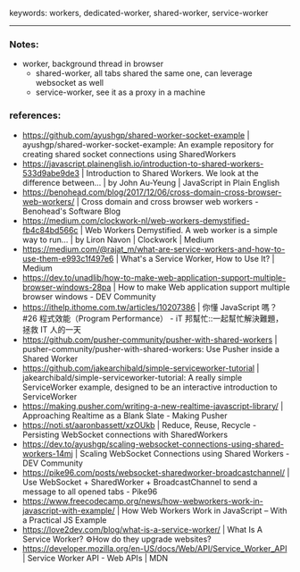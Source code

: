 keywords: workers, dedicated-worker, shared-worker, service-worker

---
### Notes:
  * worker, background thread in browser
	* shared-worker, all tabs shared the same one, can leverage websocket as well
	* service-worker, see it as a proxy in a machine


### references:
  * https://github.com/ayushgp/shared-worker-socket-example | ayushgp/shared-worker-socket-example: An example repository for creating shared socket connections using SharedWorkers
  * https://javascript.plainenglish.io/introduction-to-shared-workers-533d9abe9de3 | Introduction to Shared Workers. We look at the difference between… | by John Au-Yeung | JavaScript in Plain English
  * https://benohead.com/blog/2017/12/06/cross-domain-cross-browser-web-workers/ | Cross domain and cross browser web workers - Benohead's Software Blog
  * https://medium.com/clockwork-nl/web-workers-demystified-fb4c84bd566c | Web Workers Demystified. A web worker is a simple way to run… | by Liron Navon | Clockwork | Medium
  * https://medium.com/@rajat_m/what-are-service-workers-and-how-to-use-them-e993c1f497e6 | What's a Service Worker, How to Use It? | Medium
  * https://dev.to/unadlib/how-to-make-web-application-support-multiple-browser-windows-28pa | How to make Web application support multiple browser windows - DEV Community
  * https://ithelp.ithome.com.tw/articles/10207386 | 你懂 JavaScript 嗎？#26 程式效能（Program Performance） - iT 邦幫忙::一起幫忙解決難題，拯救 IT 人的一天
  * https://github.com/pusher-community/pusher-with-shared-workers | pusher-community/pusher-with-shared-workers: Use Pusher inside a Shared Worker
  * https://github.com/jakearchibald/simple-serviceworker-tutorial | jakearchibald/simple-serviceworker-tutorial: A really simple ServiceWorker example, designed to be an interactive introduction to ServiceWorker
  * https://making.pusher.com/writing-a-new-realtime-javascript-library/ | Approaching Realtime as a Blank Slate - Making Pusher
  * https://noti.st/aaronbassett/xzOUkb | Reduce, Reuse, Recycle - Persisting WebSocket connections with SharedWorkers
  * https://dev.to/ayushgp/scaling-websocket-connections-using-shared-workers-14mj | Scaling WebSocket Connections using Shared Workers - DEV Community
  * https://pike96.com/posts/websocket-sharedworker-broadcastchannel/ | Use WebSocket + SharedWorker + BroadcastChannel to send a message to all opened tabs - Pike96
  * https://www.freecodecamp.org/news/how-webworkers-work-in-javascript-with-example/ | How Web Workers Work in JavaScript – With a Practical JS Example
  * https://love2dev.com/blog/what-is-a-service-worker/ | What Is A Service Worker? ⚙️How do they upgrade websites?
  * https://developer.mozilla.org/en-US/docs/Web/API/Service_Worker_API | Service Worker API - Web APIs | MDN